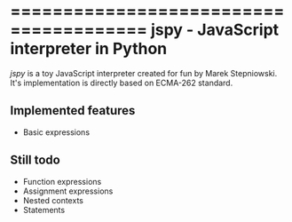 =======================================
jspy - JavaScript interpreter in Python
=======================================

*jspy* is a toy JavaScript interpreter created for fun by Marek
Stepniowski. It's implementation is directly based on ECMA-262
standard.


Implemented features
--------------------

  * Basic expressions


Still todo
----------

  * Function expressions
  * Assignment expressions
  * Nested contexts
  * Statements
